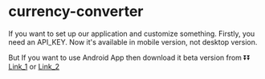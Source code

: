 # currency-converter

If you want to set up our application and customize something.
Firstly, you need an API_KEY.
Now it's available in mobile version, not desktop version.

But If you want to use Android App then download it beta version from ⏬⏬
[Link_1](https://apps.volt.build/6d8784ea-de45-4af9-a468-9ded056229ea/android.debug.apk)
or
[Link_2](https://drive.google.com/file/d/1F0qjIRBg8DJ-6c0j-vHGJTySTFD3LSoL/view?usp=drivesdk)
